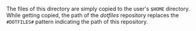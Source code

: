 The files of this directory are simply copied to the user's `$HOME` directory.
While getting copied, the path of the *dotfiles* repository replaces the
`#DOTFILES#` pattern indicating the path of this repository.
